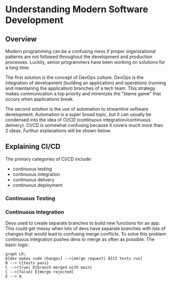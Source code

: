 # Understanding Modern Software Development

## Overview
Modern programming can be a confusing mess if proper organizational patterns are not followed throughout the development and production processes. Luckily, senior programmers have been working on solutions for a long time. 

The first solution is the concept of DevOps culture. DevOps is the integration of development (building an application) and operations (running and maintaining the application) branches of a tech team. This strategy makes communication a top priority and minimizes the "blame game" that occurs when applications break.

The second solution is the use of automation to streamline software development. Automation is a super broad topic, but it can usually be condensed into the idea of CI/CD (continuous integration/continuous delivery). CI/CD is somewhat confusing because it covers much more than 2 ideas. Furthur explanations will be shown below.

## Explaining CI/CD
The primary categories of CI/CD include:

- continuous testing
- continuous integration
- continuous delivery
- continuous deployment

### Continuous Testing


### Continuous Integration
Devs used to create separate branches to build new functions for an app. This could get messy when lots of devs have separate branches with lots of changes that would lead to confusing merge conflicts. To solve this problem continuous integration pushes devs to merge as often as possible. The basic logic:
```mermaid
graph LR;
A[dev makes code changes] -->|merge request| B[CI tests run]
B --> C{tests pass}
C -->|true| D[branch merged with main]
C -->|false| E[merge rejected]
E --> A
```
